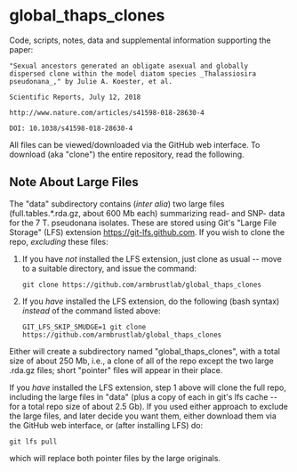 # global_thaps_clones

Code, scripts, notes, data and supplemental information supporting the
paper:

    "Sexual ancestors generated an obligate asexual and globally
    dispersed clone within the model diatom species _Thalassiosira
    pseudonana_," by Julie A. Koester, et al.

    Scientific Reports, July 12, 2018

    http://www.nature.com/articles/s41598-018-28630-4

    DOI: 10.1038/s41598-018-28630-4

All files can be viewed/downloaded via the GitHub web interface.  To
download (aka "clone") the entire repository, read the following.

## Note About Large Files

The "data" subdirectory contains (_inter alia_) two large files
(full.tables.*.rda.gz, about 600 Mb each) summarizing read- and SNP-
data for the 7 T. pseudonana isolates.  These are stored using Git's
"Large File Storage" (LFS) extension <https://git-lfs.github.com>.  If
you wish to clone the repo, _excluding_ these files:
  1. If you have _not_ installed the LFS extension, just clone as
     usual -- move to a suitable directory, and issue the command:

         git clone https://github.com/armbrustlab/global_thaps_clones

  2. If you _have_ installed the LFS extension, do the following (bash
     syntax) _instead_ of the command listed above:

         GIT_LFS_SKIP_SMUDGE=1 git clone https://github.com/armbrustlab/global_thaps_clones

Either will create a subdirectory named "global\_thaps\_clones", with
a total size of about 250 Mb, i.e., a clone of all of the repo except
the two large .rda.gz files; short "pointer" files will appear in
their place.

If you _have_ installed the LFS extension, step 1 above will clone the
full repo, including the large files in "data" (plus a copy of each in
git's lfs cache -- for a total repo size of about 2.5 Gb).  If you
used either approach to exclude the large files, and later decide you
want them, either download them via the GitHub web interface, or
(after installing LFS) do:

    git lfs pull

which will replace both pointer files by the large originals.
